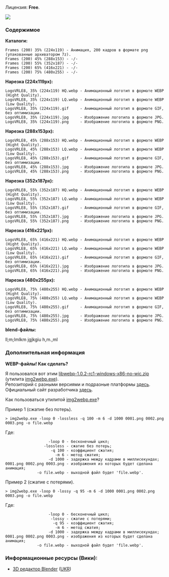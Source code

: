 Лицензия: **Free**.

![](https://github.com/drilnet/blender3d-logovrle8-logovrle16/blob/master/UA.png)

### Содержимое

**Каталоги:**

```
Frames (200) 35% (224x119) - Анимация, 200 кадров в формате png (упакованные архиватором 7z).
Frames (200) 45% (288x153) - -/-
Frames (200) 55% (352x187) - -/-
Frames (200) 65% (416x221) - -/-
Frames (200) 75% (480x255) - -/-
```

**Нарезка (224x119px):**

```
LogoVRLE8, 35% (224x119) HQ.webp - Анимационный логотип в формате WEBP (Hight Quality).
LogoVRLE8, 35% (224x119) LQ.webp - Анимационный логотип в формате WEBP (Low Quality).
LogoVRLE8, 35% (224x119).gif     - Анимационный логотип в формате GIF, без оптимизации.
LogoVRLE8, 35% (224x119).jpg     - Изображение логотипа в формате JPG.
LogoVRLE8, 35% (224x119).png     - Изображение логотипа в формате PNG.
```

**Нарезка (288x153px):**

```
LogoVRLE8, 45% (288x153) HQ.webp - Анимационный логотип в формате WEBP (Hight Quality).
LogoVRLE8, 45% (288x153) LQ.webp - Анимационный логотип в формате WEBP (Low Quality).
LogoVRLE8, 45% (288x153).gif     - Анимационный логотип в формате GIF, без оптимизации.
LogoVRLE8, 45% (288x153).jpg     - Изображение логотипа в формате JPG.
LogoVRLE8, 45% (288x153).png     - Изображение логотипа в формате PNG.
```

**Нарезка (352x187px):**

```
LogoVRLE8, 55% (352x187) HQ.webp - Анимационный логотип в формате WEBP (Hight Quality).
LogoVRLE8, 55% (352x187) LQ.webp - Анимационный логотип в формате WEBP (Low Quality).
LogoVRLE8, 55% (352x187).gif     - Анимационный логотип в формате GIF, без оптимизации.
LogoVRLE8, 55% (352x187).jpg     - Изображение логотипа в формате JPG.
LogoVRLE8, 55% (352x187).png     - Изображение логотипа в формате PNG.
```

**Нарезка (416x221px):**

```
LogoVRLE8, 65% (416x221) HQ.webp - Анимационный логотип в формате WEBP (Hight Quality).
LogoVRLE8, 65% (416x221) LQ.webp - Анимационный логотип в формате WEBP (Low Quality).
LogoVRLE8, 65% (416x221).gif     - Анимационный логотип в формате GIF, без оптимизации.
LogoVRLE8, 65% (416x221).jpg     - Изображение логотипа в формате JPG.
LogoVRLE8, 65% (416x221).png     - Изображение логотипа в формате PNG.
```

**Нарезка (480x255px):**

```
LogoVRLE8, 75% (480x255) HQ.webp - Анимационный логотип в формате WEBP (Hight Quality).
LogoVRLE8, 75% (480x255) LQ.webp - Анимационный логотип в формате WEBP (Low Quality).
LogoVRLE8, 75% (480x255).gif     - Анимационный логотип в формате GIF, без оптимизации.
LogoVRLE8, 75% (480x255).jpg     - Изображение логотипа в формате JPG.
LogoVRLE8, 75% (480x255).png     - Изображение логотипа в формате PNG.
```

**blend-файлы:**

ll;m;lmlkm jgjkgiu h,m.,ml

### Дополнительная информация

**WEBP-файлы! Как сделать?**

Я пользовался вот этим [libwebp-1.0.2-rc1-windows-x86-no-wic.zip](https://storage.googleapis.com/downloads.webmproject.org/releases/webp/libwebp-1.0.2-rc1-windows-x86-no-wic.zip) (утилита [img2webp.exe](https://developers.google.com/speed/webp/docs/img2webp)).
<br>
Репозиторий с разными версиями и подразные платформы [здесь](https://storage.googleapis.com/downloads.webmproject.org/releases/webp/index.html).
<br>
Официальный сайт разработчика [здесь](https://developers.google.com/speed/webp/).

Как пользоваться утилитой [img2webp.exe](https://developers.google.com/speed/webp/docs/img2webp)?


Пример 1 (сжатие без потерь).
```
> img2webp.exe -loop 0 -lossless -q 100 -m 6 -d 1000 0001.png 0002.png 0003.png -o file.webp
```

Где:

```
                   -loop 0 - бесконечный цикл;
                 -lossless - сжатие без потерь;
                    -q 100 - коэффициент сжатия;
                      -m 6 - метод сжатия;
                   -d 1000 - задержка между кадрами в миллисекундах;
0001.png 0002.png 0003.png - изображения из которых будет сделана анимация;
              -o file.webp - выходной файл будет 'file.webp'.
```

Пример 2 (сжатие с потерями).
```
> img2webp.exe -loop 0 -lossy -q 95 -m 6 -d 1000 0001.png 0002.png 0003.png -o file.webp
```

Где:

```
                   -loop 0 - бесконечный цикл;
                    -lossy - сжатие с потерями;
                     -q 95 - коэффициент сжатия;
                      -m 6 - метод сжатия;
                   -d 1000 - задержка между кадрами в миллисекундах;
0001.png 0002.png 0003.png - изображения из которых будет сделана анимация;
              -o file.webp - выходной файл будет 'file.webp'.
```

### Информационные ресурсы (Вики):

* [3D редактор Blender](https://ru.wikipedia.org/wiki/Blender) ([UKR](https://uk.wikipedia.org/wiki/Blender))

